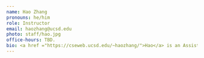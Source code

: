 ```yaml
---
name: Hao Zhang
pronouns: he/him
role: Instructor
email: haozhang@ucsd.edu
photo: staff/hao.jpg
office-hours: TBD.
bio: <a href ="https://cseweb.ucsd.edu/~haozhang/">Hao</a> is an Assistant Professor at HDSI and CSE. Hao has developed several popular open models and systems such as Vicuna and vLLM.
---
```

